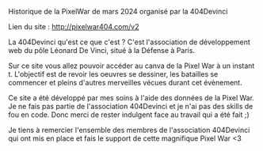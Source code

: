 Historique de la PixelWar de mars 2024 organisé par la 404Devinci

Lien du site : http://pixelwar404.com/v2

La 404Devinci qu'est ce que c'est ?
C'est l'association de développement web du pôle Léonard De Vinci, situé à la Défense à Paris.

Sur ce site vous allez pouvoir accéder au canva de la Pixel War à un instant t. L'objectif est de revoir les oeuvres se dessiner, les batailles se commencer et pleins d'autres merveilles vécues durant cet évènement.

Ce site a été développé par mes soins à l'aide des données de la Pixel War. Je ne fais pas partie de l'association 404Devinci et je n'ai pas des skills de fou en code. Donc merci de rester indulgent face au travail qui a été fait ;)

Je tiens à remercier l'ensemble des membres de l'association 404Devinci qui ont mis en place et fais le support de cette magnifique Pixel War <3

